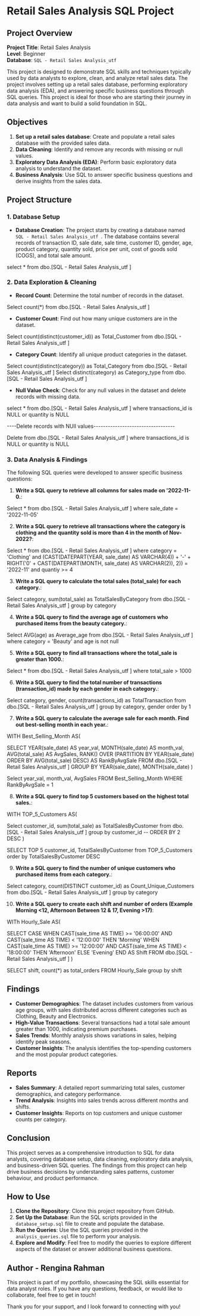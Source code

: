# Retail Sales Analysis SQL Project

## Project Overview

**Project Title**: Retail Sales Analysis  
**Level**: Beginner  
**Database**: `SQL - Retail Sales Analysis_utf`

This project is designed to demonstrate SQL skills and techniques typically used by data analysts to explore, clean, and analyze retail sales data. The project involves setting up a retail sales database, performing exploratory data analysis (EDA), and answering specific business questions through SQL queries. This project is ideal for those who are starting their journey in data analysis and want to build a solid foundation in SQL.

## Objectives

1. **Set up a retail sales database**: Create and populate a retail sales database with the provided sales data.
2. **Data Cleaning**: Identify and remove any records with missing or null values.
3. **Exploratory Data Analysis (EDA)**: Perform basic exploratory data analysis to understand the dataset.
4. **Business Analysis**: Use SQL to answer specific business questions and derive insights from the sales data.

## Project Structure

### 1. Database Setup

- **Database Creation**: The project starts by creating a database named `SQL - Retail Sales Analysis_utf `.
The database contains several records of transaction ID, sale date, sale time, customer ID, gender, age, product category, quantity sold, price per unit, cost of goods sold (COGS), and total sale amount.

select *
from dbo.[SQL - Retail Sales Analysis_utf ]

### 2. Data Exploration & Cleaning

- **Record Count**: Determine the total number of records in the dataset.
  
Select count(*)
from dbo.[SQL - Retail Sales Analysis_utf ]
- **Customer Count**: Find out how many unique customers are in the dataset.
  
Select count(distinct(customer_id)) as Total_Customer
from dbo.[SQL - Retail Sales Analysis_utf ]

- **Category Count**: Identify all unique product categories in the dataset.
  
Select count(distinct(category)) as Total_Category
from dbo.[SQL - Retail Sales Analysis_utf ]
Select distinct(category) as Category_type
from dbo.[SQL - Retail Sales Analysis_utf ]

- **Null Value Check**: Check for any null values in the dataset and delete records with missing data.
  
select *
from dbo.[SQL - Retail Sales Analysis_utf ]
where 
	transactions_id is NULL
	or quantity is NULL

----Delete records with NUll values----------------------------------

Delete 
from dbo.[SQL - Retail Sales Analysis_utf ]
where 
	transactions_id is NULL
	or quantity is NULL

### 3. Data Analysis & Findings

The following SQL queries were developed to answer specific business questions:

1. **Write a SQL query to retrieve all columns for sales made on '2022-11-0.**:
   
Select *
from dbo.[SQL - Retail Sales Analysis_utf ]
where sale_date = '2022-11-05'

2. **Write a SQL query to retrieve all transactions where the category is clothing and the quantity sold is more than 4 in the month of Nov-2022?**:

Select * 
from dbo.[SQL - Retail Sales Analysis_utf ]
where category = 'Clothing'
	and (CAST(DATEPART(YEAR, sale_date) AS VARCHAR(4)) + '-' +
		RIGHT('0' + CAST(DATEPART(MONTH, sale_date) AS VARCHAR(2)), 2)) = '2022-11'
	and quantiy >= 4
 
3. **Write a SQL query to calculate the total sales (total_sale) for each category.**:

Select category, sum(total_sale) as TotalSalesByCategory
from dbo.[SQL - Retail Sales Analysis_utf ]
group by category

4. **Write a SQL query to find the average age of customers who purchased items from the beauty category.**:

Select AVG(age) as Average_age
from dbo.[SQL - Retail Sales Analysis_utf ]
where category = 'Beauty'
and age is not null

5. **Write a SQL query to find all transactions where the total_sale is greater than 1000.**:

Select *
from dbo.[SQL - Retail Sales Analysis_utf ]
where total_sale > 1000
   
6. **Write a SQL query to find the total number of transactions (transaction_id) made by each gender in each category.**:

Select category, gender, count(transactions_id) as TotalTransaction
from dbo.[SQL - Retail Sales Analysis_utf ]
group by category, gender
order by 1

7. **Write a SQL query to calculate the average sale for each month. Find out best-selling month in each year.**:

WITH Best_Selling_Month AS(
	
 SELECT
		YEAR(sale_date) AS year_val,
		MONTH(sale_date) AS month_val,
		AVG(total_sale) AS AvgSales,
		RANK() OVER (PARTITION BY YEAR(sale_date) ORDER BY AVG(total_sale) DESC) AS RankByAvgSale
	FROM
		dbo.[SQL - Retail Sales Analysis_utf ]
	GROUP BY
		YEAR(sale_date),
		MONTH(sale_date) 
)


Select  year_val, month_val, AvgSales
	FROM Best_Selling_Month 
	WHERE RankByAvgSale = 1
 
8. **Write a SQL query to find top 5 customers based on the highest total sales.**:

WITH TOP_5_Customers AS(
	
 Select customer_id, sum(total_sale) as TotalSalesByCustomer
	from dbo.[SQL - Retail Sales Analysis_utf ]
	group by customer_id
--	ORDER BY  2 DESC
)


SELECT TOP 5 customer_id, TotalSalesByCustomer
from TOP_5_Customers
order by TotalSalesByCustomer DESC

9. **Write a SQL query to find the number of unique customers who purchased items from each category.**:

Select category, count(DISTINCT customer_id) as Count_Unique_Customers
from dbo.[SQL - Retail Sales Analysis_utf ]
group by category

10. **Write a SQL query to create each shift and number of orders (Example Morning <12, Afternoon Between 12 & 17, Evening >17)**:

WITh Hourly_Sale AS(

SELECT 
    CASE
        WHEN CAST(sale_time AS TIME) >= '06:00:00' AND CAST(sale_time AS TIME) < '12:00:00' THEN 'Morning'
        WHEN CAST(sale_time AS TIME) >= '12:00:00' AND CAST(sale_time AS TIME) < '18:00:00' THEN 'Afternoon'
        ELSE 'Evening'
    END AS Shift
FROM
    dbo.[SQL - Retail Sales Analysis_utf ]
)


SELECT shift, count(*) as total_orders
FROM Hourly_Sale
group by shift 
    
## Findings

- **Customer Demographics**: The dataset includes customers from various age groups, with sales distributed across different categories such as Clothing, Beauty and Electronics.
- **High-Value Transactions**: Several transactions had a total sale amount greater than 1000, indicating premium purchases.
- **Sales Trends**: Monthly analysis shows variations in sales, helping identify peak seasons.
- **Customer Insights**: The analysis identifies the top-spending customers and the most popular product categories.

## Reports

- **Sales Summary**: A detailed report summarizing total sales, customer demographics, and category performance.
- **Trend Analysis**: Insights into sales trends across different months and shifts.
- **Customer Insights**: Reports on top customers and unique customer counts per category.

## Conclusion

This project serves as a comprehensive introduction to SQL for data analysts, covering database setup, data cleaning, exploratory data analysis, and business-driven SQL queries. The findings from this project can help drive business decisions by understanding sales patterns, customer behaviour, and product performance.

## How to Use

1. **Clone the Repository**: Clone this project repository from GitHub.
2. **Set Up the Database**: Run the SQL scripts provided in the `database_setup.sql` file to create and populate the database.
3. **Run the Queries**: Use the SQL queries provided in the `analysis_queries.sql` file to perform your analysis.
4. **Explore and Modify**: Feel free to modify the queries to explore different aspects of the dataset or answer additional business questions.

## Author - Rengina Rahman

This project is part of my portfolio, showcasing the SQL skills essential for data analyst roles. If you have any questions, feedback, or would like to collaborate, feel free to get in touch!

Thank you for your support, and I look forward to connecting with you!
